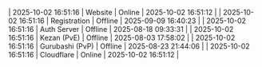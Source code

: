 | 2025-10-02 16:51:16 | Website | Online | 2025-10-02 16:51:12 |
| 2025-10-02 16:51:16 | Registration | Offline | 2025-09-09 16:40:23 |
| 2025-10-02 16:51:16 | Auth Server | Offline | 2025-08-18 09:33:31 |
| 2025-10-02 16:51:16 | Kezan (PvE) | Offline | 2025-08-03 17:58:02 |
| 2025-10-02 16:51:16 | Gurubashi (PvP) | Offline | 2025-08-23 21:44:06 |
| 2025-10-02 16:51:16 | Cloudflare | Online | 2025-10-02 16:51:12 |
